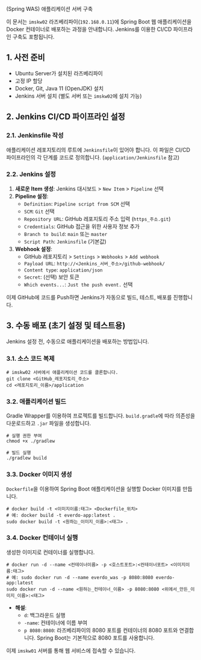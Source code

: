 (Spring WAS) 애플리케이션 서버 구축

이 문서는 `imskw02` 라즈베리파이(`192.168.0.11`)에 Spring Boot 웹 애플리케이션을 Docker 컨테이너로 배포하는 과정을 안내합니다. Jenkins를 이용한 CI/CD 파이프라인 구축도 포함됩니다.

## 1. 사전 준비

- Ubuntu Server가 설치된 라즈베리파이
- 고정 IP 할당
- Docker, Git, Java 11 (OpenJDK) 설치
- Jenkins 서버 설치 (별도 서버 또는 `imskw02`에 설치 가능)

## 2. Jenkins CI/CD 파이프라인 설정

### 2.1. Jenkinsfile 작성

애플리케이션 레포지토리의 루트에 `Jenkinsfile`이 있어야 합니다. 이 파일은 CI/CD 파이프라인의 각 단계를 코드로 정의합니다. (`application/Jenkinsfile` 참고)

### 2.2. Jenkins 설정

1. **새로운 Item 생성**: Jenkins 대시보드 > `New Item` > `Pipeline` 선택
2. **Pipeline 설정**:
    - `Definition`: `Pipeline script from SCM` 선택
    - `SCM`: `Git` 선택
    - `Repository URL`: GitHub 레포지토리 주소 입력 (`https_주소.git`)
    - `Credentials`: GitHub 접근을 위한 사용자 정보 추가
    - `Branch to build`: `main` 또는 `master`
    - `Script Path`: `Jenkinsfile` (기본값)
3. **Webhook 설정**:
    - GitHub 레포지토리 > `Settings` > `Webhooks` > `Add webhook`
    - `Payload URL`: `http://<Jenkins_서버_주소>/github-webhook/`
    - `Content type`: `application/json`
    - `Secret`: (선택) 보안 토큰
    - `Which events...`: `Just the push event.` 선택

이제 GitHub에 코드를 Push하면 Jenkins가 자동으로 빌드, 테스트, 배포를 진행합니다.

## 3. 수동 배포 (초기 설정 및 테스트용)

Jenkins 설정 전, 수동으로 애플리케이션을 배포하는 방법입니다.

### 3.1. 소스 코드 복제

```
# imskw02 서버에서 애플리케이션 코드를 클론합니다.
git clone <GitHub_레포지토리_주소>
cd <레포지토리_이름>/application

```

### 3.2. 애플리케이션 빌드

Gradle Wrapper를 이용하여 프로젝트를 빌드합니다. `build.gradle`에 따라 의존성을 다운로드하고 `.jar` 파일을 생성합니다.

```
# 실행 권한 부여
chmod +x ./gradlew

# 빌드 실행
./gradlew build

```

### 3.3. Docker 이미지 생성

`Dockerfile`을 이용하여 Spring Boot 애플리케이션을 실행할 Docker 이미지를 만듭니다.

```
# docker build -t <이미지이름:태그> <Dockerfile_위치>
# 예: docker build -t everdo-app:latest .
sudo docker build -t <원하는_이미지_이름>:<태그> .

```

### 3.4. Docker 컨테이너 실행

생성한 이미지로 컨테이너를 실행합니다.

```
# docker run -d --name <컨테이너이름> -p <호스트포트>:<컨테이너포트> <이미지이름:태그>
# 예: sudo docker run -d --name everdo_was -p 8080:8080 everdo-app:latest
sudo docker run -d --name <원하는_컨테이너_이름> -p 8080:8080 <위에서_만든_이미지_이름>:<태그>

```

- **해설**:
    - `d`: 백그라운드 실행
    - `-name`: 컨테이너에 이름 부여
    - `p 8080:8080`: 라즈베리파이의 8080 포트를 컨테이너의 8080 포트와 연결합니다. Spring Boot는 기본적으로 8080 포트를 사용합니다.

이제 `imskw01` 서버를 통해 웹 서비스에 접속할 수 있습니다.
